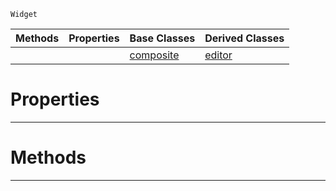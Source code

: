  `Widget`

|Methods|Properties|Base Classes|Derived Classes|
|---|---|---|---|
| | |[composite](https://github.com/ZilchEngine/ZilchDocs/blob/master/code_reference/class_reference/composite.markdown)|[editor](https://github.com/ZilchEngine/ZilchDocs/blob/master/code_reference/class_reference/editor.markdown)|


 #  Properties


---  
 #  Methods


---  
 

 